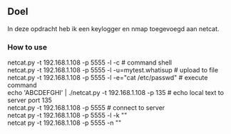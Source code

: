 ## Doel
In deze opdracht heb ik een keylogger en nmap toegevoegd aan netcat.

### How to use
netcat.py -t 192.168.1.108 -p 5555 -l -c # command shell  
netcat.py -t 192.168.1.108 -p 5555 -l -u=mytest.whatisup # upload to file  
netcat.py -t 192.168.1.108 -p 5555 -l -e=\"cat /etc/passwd\" # execute command  
echo 'ABCDEFGHI' | ./netcat.py -t 192.168.1.108 -p 135 # echo local text to server port 135  
netcat.py -t 192.168.1.108 -p 5555 # connect to server  
netcat py -t 192.168.1.108 -p 5555 -l -k ""  
netcat py -t 192.168.1.108 -p 5555 -n ""  